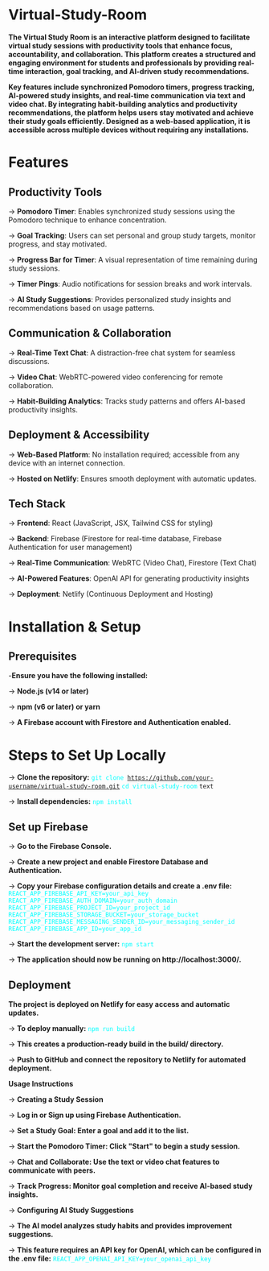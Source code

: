 # Virtual-Study-Room 
**The Virtual Study Room is an interactive platform designed to facilitate virtual study sessions with productivity tools that enhance focus, accountability, and collaboration. This platform creates a structured and engaging environment for students and professionals by providing real-time interaction, goal tracking, and AI-driven study recommendations.**

**Key features include synchronized Pomodoro timers, progress tracking, AI-powered study insights, and real-time communication via text and video chat. By integrating habit-building analytics and productivity recommendations, the platform helps users stay motivated and achieve their study goals efficiently. Designed as a web-based application, it is accessible across multiple devices without requiring any installations.**

# Features
## Productivity Tools

-> **Pomodoro Timer**: Enables synchronized study sessions using the Pomodoro technique to enhance concentration.

-> **Goal Tracking**: Users can set personal and group study targets, monitor progress, and stay motivated.

-> **Progress Bar for Timer**: A visual representation of time remaining during study sessions.

-> **Timer Pings**: Audio notifications for session breaks and work intervals.

-> **AI Study Suggestions**: Provides personalized study insights and recommendations based on usage patterns.

## Communication & Collaboration

-> **Real-Time Text Chat**: A distraction-free chat system for seamless discussions.

-> **Video Chat**: WebRTC-powered video conferencing for remote collaboration.

-> **Habit-Building Analytics**: Tracks study patterns and offers AI-based productivity insights.

## Deployment & Accessibility

-> **Web-Based Platform**: No installation required; accessible from any device with an internet connection.

-> **Hosted on Netlify**: Ensures smooth deployment with automatic updates.

## Tech Stack

-> **Frontend**: React (JavaScript, JSX, Tailwind CSS for styling)

-> **Backend**: Firebase (Firestore for real-time database, Firebase Authentication for user management)

-> **Real-Time Communication**: WebRTC (Video Chat), Firestore (Text Chat)

-> **AI-Powered Features**: OpenAI API for generating productivity insights

-> **Deployment**: Netlify (Continuous Deployment and Hosting)


# Installation & Setup

## Prerequisites

-**Ensure you have the following installed:**

-> **Node.js (v14 or later)**

-> **npm (v6 or later) or yarn**

-> **A Firebase account with Firestore and Authentication enabled.**

# Steps to Set Up Locally

-> **Clone the repository:**
      <code style="color : cyan">git clone https://github.com/your-username/virtual-study-room.git</code>
     <code style="color : cyan">cd virtual-study-room</code>
     <code style="color : name_color">text</code>
      

-> **Install dependencies:**
      <code style="color : cyan">npm install</code>
     

## Set up Firebase

-> **Go to the Firebase Console.**

-> **Create a new project and enable Firestore Database and Authentication.**

-> **Copy your Firebase configuration details and create a .env file:**
     <code style="color : cyan">
      REACT_APP_FIREBASE_API_KEY=your_api_key
      REACT_APP_FIREBASE_AUTH_DOMAIN=your_auth_domain
      REACT_APP_FIREBASE_PROJECT_ID=your_project_id
      REACT_APP_FIREBASE_STORAGE_BUCKET=your_storage_bucket
      REACT_APP_FIREBASE_MESSAGING_SENDER_ID=your_messaging_sender_id
      REACT_APP_FIREBASE_APP_ID=your_app_id</code>

-> **Start the development server:**
      <code style="color : cyan">npm start</code>
      

-> **The application should now be running on http://localhost:3000/.**


## Deployment

**The project is deployed on Netlify for easy access and automatic updates.**

-> **To deploy manually:**
    <code style="color : cyan">npm run build</code>
    

-> **This creates a production-ready build in the build/ directory.**

-> **Push to GitHub and connect the repository to Netlify for automated deployment.**

**Usage Instructions**

-> **Creating a Study Session**

-> **Log in or Sign up using Firebase Authentication.**

-> **Set a Study Goal: Enter a goal and add it to the list.**

-> **Start the Pomodoro Timer: Click "Start" to begin a study session.**

-> **Chat and Collaborate: Use the text or video chat features to communicate with peers.**

-> **Track Progress: Monitor goal completion and receive AI-based study insights.**

-> **Configuring AI Study Suggestions**

-> **The AI model analyzes study habits and provides improvement suggestions.**

-> **This feature requires an API key for OpenAI, which can be configured in the .env file:**
<code style="color : cyan">REACT_APP_OPENAI_API_KEY=your_openai_api_key</code>
      




